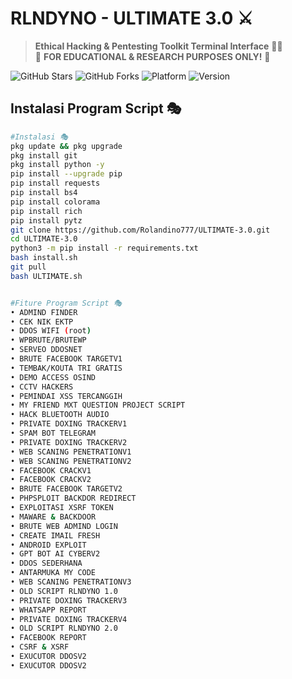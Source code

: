 # RLNDYNO - ULTIMATE 3.0 ⚔️
> **Ethical Hacking & Pentesting Toolkit Terminal Interface** 👨‍💻  
> 🚨 **FOR EDUCATIONAL & RESEARCH PURPOSES ONLY!** 🚨

![GitHub Stars](https://img.shields.io/github/stars/Rolandino23/RLNDYNO-Ultimate?style=flat-square)
![GitHub Forks](https://img.shields.io/github/forks/Rolandino23/RLNDYNO-Ultimate?style=flat-square)
![Platform](https://img.shields.io/badge/platform-Termux%2FLinux-lightgrey?logo=linux)
![Version](https://img.shields.io/badge/version-3.0-orange)

## Instalasi Program Script 🎭
```bash
#Instalasi 🎭
pkg update && pkg upgrade
pkg install git
pkg install python -y
pip install --upgrade pip
pip install requests
pip install bs4
pip install colorama
pip install rich
pip install pytz
git clone https://github.com/Rolandino777/ULTIMATE-3.0.git
cd ULTIMATE-3.0
python3 -m pip install -r requirements.txt
bash install.sh
git pull
bash ULTIMATE.sh


#Fiture Program Script 🎭
• ADMIND FINDER
• CEK NIK EKTP
• DDOS WIFI (root)
• WPBRUTE/BRUTEWP
• SERVEO DDOSNET
• BRUTE FACEBOOK TARGETV1
• TEMBAK/KOUTA TRI GRATIS
• DEMO ACCESS OSIND
• CCTV HACKERS
• PEMINDAI XSS TERCANGGIH
• MY FRIEND MXT QUESTION PROJECT SCRIPT
• HACK BLUETOOTH AUDIO
• PRIVATE DOXING TRACKERV1
• SPAM BOT TELEGRAM
• PRIVATE DOXING TRACKERV2
• WEB SCANING PENETRATIONV1
• WEB SCANING PENETRATIONV2
• FACEBOOK CRACKV1
• FACEBOOK CRACKV2
• BRUTE FACEBOOK TARGETV2
• PHPSPLOIT BACKDOR REDIRECT
• EXPLOITASI XSRF TOKEN
• MAWARE & BACKDOOR
• BRUTE WEB ADMIND LOGIN
• CREATE IMAIL FRESH
• ANDROID EXPLOIT
• GPT BOT AI CYBERV2
• DDOS SEDERHANA
• ANTARMUKA MY CODE
• WEB SCANING PENETRATIONV3
• OLD SCRIPT RLNDYNO 1.0
• PRIVATE DOXING TRACKERV3
• WHATSAPP REPORT
• PRIVATE DOXING TRACKERV4
• OLD SCRIPT RLNDYNO 2.0
• FACEBOOK REPORT
• CSRF & XSRF
• EXUCUTOR DDOSV2
• EXUCUTOR DDOSV2

